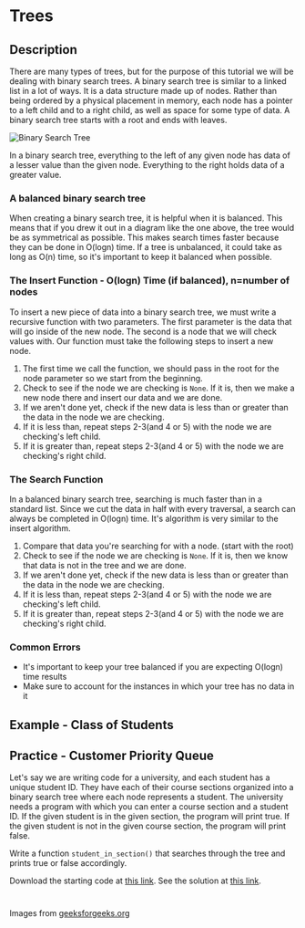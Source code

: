 # Trees

## Description
There are many types of trees, but for the purpose of this tutorial we will be dealing with binary search trees. A binary search tree is similar to a linked list in a lot of ways. It is a data structure made up of nodes. Rather than being ordered by a physical placement in memory, each node has a pointer to a left child and to a right child, as well as space for some type of data. A binary search tree starts with a root and ends with leaves.

![Binary Search Tree](images/bst1.png)

In a binary search tree, everything to the left of any given node has data of a lesser value than the given node. Everything to the right holds data of a greater value.

### A balanced binary search tree
When creating a binary search tree, it is helpful when it is balanced. This means that if you drew it out in a diagram like the one above, the tree would be as symmetrical as possible. This makes search times faster because they can be done in O(logn) time. If a tree is unbalanced, it could take as long as O(n) time, so it's important to keep it balanced when possible.

### The Insert Function - O(logn) Time (if balanced), n=number of nodes
To insert a new piece of data into a binary search tree, we must write a recursive function with two parameters. The first parameter is the data that will go inside of the new node. The second is a node that we will check values with. Our function must take the following steps to insert a new node.

1. The first time we call the function, we should pass in the root for the node parameter so we start from the beginning.
2. Check to see if the node we are checking is `None`. If it is, then we make a new node there and insert our data and we are done.
3. If we aren't done yet, check if the new data is less than or greater than the data in the node we are checking.
4. If it is less than, repeat steps 2-3(and 4 or 5) with the node we are checking's left child.
5. If it is greater than, repeat steps 2-3(and 4 or 5) with the node we are checking's right child.

### The Search Function
In a balanced binary search tree, searching is much faster than in a standard list. Since we cut the data in half with every traversal, a search can always be completed in O(logn) time. It's algorithm is very similar to the insert algorithm.

1. Compare that data you're searching for with a node. (start with the root)
2. Check to see if the node we are checking is `None`. If it is, then we know that data is not in the tree and we are done.
3. If we aren't done yet, check if the new data is less than or greater than the data in the node we are checking.
4. If it is less than, repeat steps 2-3(and 4 or 5) with the node we are checking's left child.
5. If it is greater than, repeat steps 2-3(and 4 or 5) with the node we are checking's right child.

### Common Errors
- It's important to keep your tree balanced if you are expecting O(logn) time results
- Make sure to account for the instances in which your tree has no data in it

## Example - Class of Students


## Practice - Customer Priority Queue
Let's say we are writing code for a university, and each student has a unique student ID. They have each of their course sections organized into a binary search tree where each node represents a student. The university needs a program with which you can enter a course section and a student ID. If the given student is in the given section, the program will print true. If the given student is not in the given course section, the program will print false.

Write a function `student_in_section()` that searches through the tree and prints true or false accordingly.

Download the starting code at [this link](practice-files/trees-practice.py). See the solution at [this link](practice-files/trees-solution.py).

#
Images from [geeksforgeeks.org](https://www.geeksforgeeks.org)
